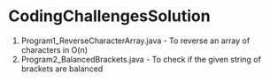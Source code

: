 # CodingChallengesSolution

1) Program1_ReverseCharacterArray.java     -   To reverse an array of characters in O(n) <br>
2) Program2_BalancedBrackets.java          -   To check if the given string of brackets are balanced <br>
